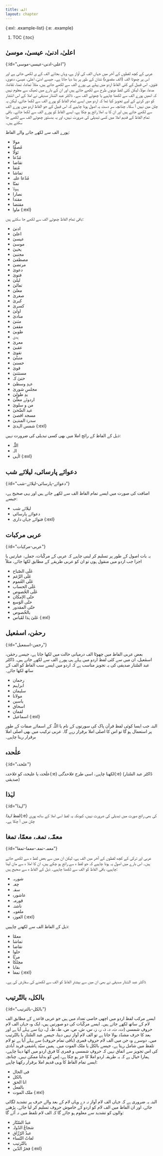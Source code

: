 ```yaml
---
title: الف
layout: chapter
---
```


{:exl: .example-list}
{:e: .example}

1. TOC
{:toc}

## اعلیٰ، ادنیٰ، عیسیٰ، موسیٰ
{:id="اعلی-ادنی-عیسی-موسی"}

عربی کے کچھ لفظوں کے آخر میں جہاں الف کی آواز ہے، وہاں بجائے الف کے ی لکھی جاتی ہے اور اس پر چھوٹا الف (الف مقصورہ) نشان کے طور پر بنا دیا جاتا ہے۔ جیسے ادنیٰ، اعلیٰ، عیسیٰ، دعویٰ، فتویٰ۔ اس قبیل کے کئی الفاظ اردو میں پہلے ہی پورے الف سے لکھے جاتے ہیں، مثلاً تماشا، تمنا، تقاضا، مدعا، مولا، لیکن کئی لفظ دونوں طرح سے لکھے جاتے ہیں اور ان کے بارے میں ٹھیک سے معلوم نہیں کہ انھیں پورے الف سے لکھنا چاہیے یا چھوٹے الف سے۔ ڈاکٹر عبد السّتار صدیقی نے املا کے اس انتشار کو دور کرنے کے لیے تجویز کیا تھا کہ اردو میں ایسے تمام الفاظ کو پورے الف سے لکھا جائے، لیکن یہ چلن میں نہیں آ سکا۔ چنانچہ سرِ دست یہ اصول ہونا چاہیے کہ اس قبیل کے جو الفاظ اردو میں پورے الف سے لکھے جاتے ہیں اور ان کا یہ املا رائج ہو چکا ہے، ایسے الفاظ کو پورے الف سے لکھا جائے۔ باقی تمام الفاظ کے قدیم املا میں کسی تبدیلی کی ضرورت نہیں، اور یہ بدستور چھوٹے الف سے لکھے جا سکتے ہیں۔

پورے الف سے لکھے جانے والے الفاظ:

* مولا
* مُصفّا
* تَوَلّا
* مُدّعا
* تقاضا
* مُتفا
* تماشا
* مُدّعا علیہ
* تمنّا
* ہیولا
* نصارا
* مقتدا
* مقتضا
* ماوا
{:exl}

باقی تمام الفاظ چھوٹے الف سے لکھے جا سکتے ہیں:

* ادنیٰ
* اعلیٰ
* عیسیٰ
* موسیٰ
* یحییٰ
* مجتبیٰ
* مصطفیٰ
* مرتضیٰ
* دعویٰ
* فتویٰ
* لیلیٰ
* تعالیٰ
* معلیٰ
* صغریٰ
* کبریٰ
* کسریٰ
* اولیٰ
* منادیٰ
* مثنیٰ
* مقفیٰ
* طوبیٰ
* ہدیٰ
* معریٰ
* عقبیٰ
* تقویٰ
* متبنّیٰ
* حسنیٰ
* قویٰ
* مستثنیٰ
* حتیٰ کہ
* عہدِ وسطیٰ
* مجلسِ شوریٰ
* یدِ طولیٰ
* اردوئے معلّیٰ
* من و سلویٰ
* عید الضّحیٰ
* مسجد اقصیٰ
* سدرۃ المنتہیٰ
* شمس الہدیٰ
{:exl}

ذیل کے الفاظ کے رائج املا میں بھی کسی تبدیلی کی ضرورت نہیں:

* اللّٰہ
* الہ
* الٰہی
{:exl}

## دعوائے پارسائی، لیلائے شب
{:id="دعوائے-پارسائی-لیلائے-شب"}

اضافت کی صورت میں ایسے تمام الفاظ الف سے لکھے جاتے ہیں اور یہی صحیح ہے، جیسے:

* لیلائے شب
* دعوائے پارسائی
* فتوائے جہاں داری
{:exl}

## عربی مرکبات
{:id="عربی-مرکبات"}

یہ بات اصول کے طور پر تسلیم کر لینی چاہیے کہ عربی کے مرکّبات، جملے، عبارتیں یا اجزا جب اردو میں منقول ہوں تو ان کو عربی طریقے کے مطابق لکھا جائے، مثلاً

* عَلَی الصّباح
* عَلَی الرَّغم
* عَلَی العُموم
* عَلَی الحساب
* عَلَی الخُصوص
* حتّی الاِمکان
* حتّی الوَسع
* حتّی المقدور
* بالخُصوص
* عَلیٰ ہٰذا لقَیاس
{:exl}

## رحمٰن، اسمٰعیل
{:id="رحمن-اسمعیل"}

بعض عربی الفاظ میں چھوٹا الف درمیانی حالت میں لکھا جاتا ہے، جیسے رحمٰن، اسمٰعیل، ان میں سے کئی لفظ اردو میں پہلے ہی پورے الف سے لکھے جاتے ہیں۔ ڈاکٹر عبد السّتار صدیقی کی یہ تجویز مناسب ہے کہ اردو میں ایسے سب الفاظ کو الف کے ساتھ لکھا جائے۔

* رحمان
* ابراہیم
* سلیمان
* مولانا
* یاسین
* اسحاق
* لقمان
* اسماعیل
{:exl}

البتہ جب ایسا کوئی لفظ قرآن پاک کی سورتوں کے نام یا اللّٰہ کے اسمائے صفات کے طور پر استعمال ہو گا تو اس کا اصلی املا برقرار رہے گا۔ عربی ترکیب میں بھی اصلی املا برقرار رہنا چاہیے۔

## علٰحدہ
{:id="علحدہ"}

علٰحدہ یا علیحدہ کو *علاحدہ*{:e} لکھنا چاہیے، اسی طرح *علاحدگی*{:e} (ڈاکٹر عبد السّتار صدیقی)

## لہٰذا
{:id="لہذا"}

لفظ *لہٰذا*{:e} کی بھی رائج صورت میں تبدیلی کی ضرورت نہیں، کیونکہ یہ لفظ اسی املا کے ساتھ پوری چلن میں آ چکا ہے۔

## معمّہ، تمغہ، معمّا، تمغا
{:id="معمہ-تمغہ-معما-تمغا"}

عربی اور ترکی کے کچھ لفظوں کے آخر میں الف ہے، لیکن ان میں سے بعض لفظ ہ سے لکھے جاتے ہیں۔ اس بارے میں اصول یہ ہونا چاہیے کہ جو لفظ ہ سے رائج ہو چکے ہیں، ان کا املا ہ سے مان لینا چاہیے، باقی الفاظ کو الف سے لکھنا چاہیے۔ ذیل کے الفاظ ہ سے صحیح ہیں:

* شوربہ
* چغہ
* سقہ
* عاشورہ
* قورمہ
* ناشتہ
* ملغوبہ
* الغوزہ
{:exl}

ذیل کے الفاظ الف سے لکھنے چاہییں:

* معمّا
* تماشا
* تقاضا
* حلوا
* مربّا
* مچلکا
* بقایا
* تمغا
{:exl}

ڈاکٹر عبد السّتار صدیقی نے بھی ان میں سے بیشتر الفاظ کو الف سے لکھنے کی سفارش کی ہے۔

## بالکل، بالتّرتیب
{:id="بالکل-بالترتیب"}

ایسے مرکب لفظ اردو میں اچھی خاصی تعداد میں ہیں جو عربی قاعدے کے مطابق الف لام کے ساتھ لکھے جاتے ہیں۔ ایسے مرکّبات کی دو صورتیں ہیں، ایک وہ جہاں الف لام حروفِ شمسی (ت، ث، د، ذ، ر، ز، س، ش، ص، ض، ط، ظ، ل، ن) سے پہلے آیا ہے اور بعد کا حرف مشدّد بولا جاتا ہے تو الف لام آواز نہیں دیتا، جیسے عبد السّتار یا بالتّرتیب میں۔ دوسرے وہ جن میں الف لام حروفِ قمری (باقی تمام حروف) سے پہلے آیا ہے تو لام تلفظ میں شامل رہتا ہے، جیسے بالکل یا ملک الموت میں۔ ہمیں سیّد ہاشمی فرید آبادی کی اس تجویز سے اتفاق نہیں کہ حروفِ شمسی و قمری کا فرق اردو میں اٹھا دینا چاہیے، ہمارا خیال ہے کہ یہ طریقہ اردو املا کا جز ہو چکا ہے، اِس کو بدلنا ممکن نہیں۔ چنانچہ ایسے تمام الفاظ کا وہی قدیم املا برقرار رکھنا چاہیے:

* فی الحال
* بالکل
* انا الحق
* بالفعل
* ملک الموت
{:exl}

البتہ یہ ضروری ہے کہ جہاں الف لام آواز نہ دے وہاں لام کے بعد والے حرف پر تشدید لگائی جائے، اور ان الفاظ میں الف لام کو اردو کے خاموش حروف تسلیم کر لیا جائے۔ پڑھنے والوں کو تشدید سے معلوم ہو جائے گا کہ الف لام تلفظ میں نہ آئے گا:

* عبدُ السّتّار
* شجاعُ الدّولہ
* عبدُ الرّزّاق
* لغاتُ النّساء
* بالتّرتیب
* فخرُ الدّین
{:exl}
